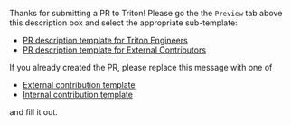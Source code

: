 <!--
# Copyright (c) 2025, NVIDIA CORPORATION. All rights reserved.
# 
# Redistribution and use in source and binary forms, with or without
# modification, are permitted provided that the following conditions
# are met:
#  * Redistributions of source code must retain the above copyright
#    notice, this list of conditions and the following disclaimer.
#  * Redistributions in binary form must reproduce the above copyright
#    notice, this list of conditions and the following disclaimer in the
#    documentation and/or other materials provided with the distribution.
#  * Neither the name of NVIDIA CORPORATION nor the names of its
#    contributors may be used to endorse or promote products derived
#    from this software without specific prior written permission.
# 
# THIS SOFTWARE IS PROVIDED BY THE COPYRIGHT HOLDERS ``AS IS'' AND ANY
# EXPRESS OR IMPLIED WARRANTIES, INCLUDING, BUT NOT LIMITED TO, THE
# IMPLIED WARRANTIES OF MERCHANTABILITY AND FITNESS FOR A PARTICULAR
# PURPOSE ARE DISCLAIMED.  IN NO EVENT SHALL THE COPYRIGHT OWNER OR
# CONTRIBUTORS BE LIABLE FOR ANY DIRECT, INDIRECT, INCIDENTAL, SPECIAL,
# EXEMPLARY, OR CONSEQUENTIAL DAMAGES (INCLUDING, BUT NOT LIMITED TO,
# PROCUREMENT OF SUBSTITUTE GOODS OR SERVICES; LOSS OF USE, DATA, OR
# PROFITS; OR BUSINESS INTERRUPTION) HOWEVER CAUSED AND ON ANY THEORY
# OF LIABILITY, WHETHER IN CONTRACT, STRICT LIABILITY, OR TORT
# (INCLUDING NEGLIGENCE OR OTHERWISE) ARISING IN ANY WAY OUT OF THE USE
# OF THIS SOFTWARE, EVEN IF ADVISED OF THE POSSIBILITY OF SUCH DAMAGE.
-->
Thanks for submitting a PR to Triton!
Please go the the `Preview` tab above this description box and select the appropriate sub-template:

* [PR description template for Triton Engineers](?expand=1&template=pull_request_template_internal_contrib.md)
* [PR description template for External Contributors](?expand=1&template=pull_request_template_external_contrib.md)

If you already created the PR, please replace this message with one of
* [External contribution template](https://raw.githubusercontent.com/triton-inference-server/server/main/.github/PULL_REQUEST_TEMPLATE/pull_request_template_external_contrib.md)
* [Internal contribution template](https://raw.githubusercontent.com/triton-inference-server/server/main/.github/PULL_REQUEST_TEMPLATE/pull_request_template_internal_contrib.md)

and fill it out.


